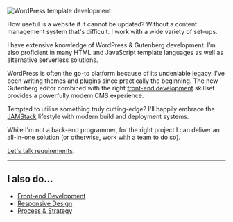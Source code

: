 <p class="b-post__image b-post__image--centred"><img src="/assets/img/wordpress-and-cms-integration.png" alt="WordPress template development"></p>

How useful is a website if it cannot be updated? Without a content management system that's difficult. I work with a wide variety of set-ups.

I have extensive knowledge of WordPress & Gutenberg development. I’m also proficient in many HTML and JavaScript template languages as well as alternative serverless solutions.

WordPress is often the go-to platform because of its undeniable legacy. I've been writing themes and plugins since practically the beginning. The new Gutenberg editor combined with the right [front-end development](/front-end-development/) skillset provides a powerfully modern CMS experience.

Tempted to utilise something truly cutting-edge? I'll happily embrace the [JAMStack](https://jamstack.org/) lifestyle with modern build and deployment systems.

While I'm not a back-end programmer, for the right project I can deliver an all-in-one solution (or otherwise, work with a team to do so).

[Let's talk requirements](/contact/).

<hr>

## I also do&hellip;

* <a href="/front-end-development/">Front-end Development</a>
* <a href="/responsive-design/">Responsive Design</a>
* <a href="/process-and-strategy/">Process &amp; Strategy</a>
